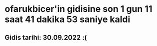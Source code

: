 # ofarukbicer'in gidisine son 1 gun 11 saat 41 dakika 53 saniye kaldi

## Gidis tarihi: 30.09.2022 :(